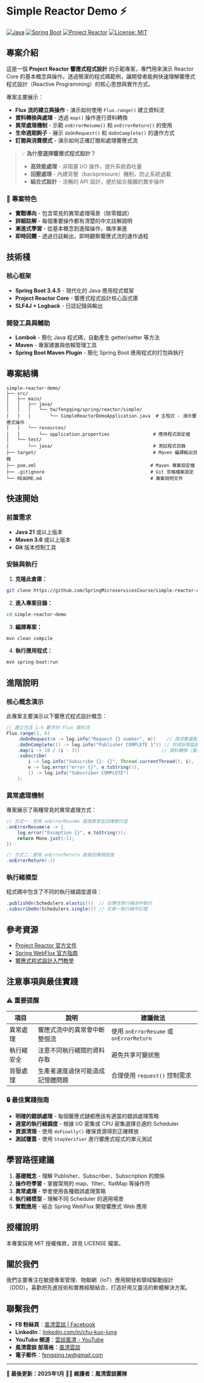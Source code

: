 # Simple Reactor Demo ⚡

[![Java](https://img.shields.io/badge/Java-21-orange.svg)](https://www.oracle.com/java/)
[![Spring Boot](https://img.shields.io/badge/Spring%20Boot-3.4.5-brightgreen.svg)](https://spring.io/projects/spring-boot)
[![Project Reactor](https://img.shields.io/badge/Project%20Reactor-Core-blue.svg)](https://projectreactor.io/)
[![License: MIT](https://img.shields.io/badge/License-MIT-yellow.svg)](https://opensource.org/licenses/MIT)

## 專案介紹

這是一個 **Project Reactor 響應式程式設計** 的示範專案，專門用來演示 Reactor Core 的基本概念與操作。透過簡潔的程式碼範例，讓開發者能夠快速理解響應式程式設計（Reactive Programming）的核心思想與實作方式。

專案主要展示：
- **Flux 流的建立與操作** - 演示如何使用 `Flux.range()` 建立資料流
- **資料轉換與處理** - 透過 `map()` 操作進行資料轉換
- **異常處理機制** - 示範 `onErrorResume()` 和 `onErrorReturn()` 的使用
- **生命週期鉤子** - 展示 `doOnRequest()` 和 `doOnComplete()` 的運作方式
- **訂閱與消費模式** - 演示如何正確訂閱和處理響應式流

> 💡 **為什麼選擇響應式程式設計？**
> - **高效能處理** - 非阻塞 I/O 操作，提升系統吞吐量
> - **回壓處理** - 內建背壓（backpressure）機制，防止系統過載
> - **組合式設計** - 流暢的 API 設計，便於組合複雜的異步操作

### 🎯 專案特色

- **實戰導向** - 包含常見的異常處理場景（除零錯誤）
- **詳細註解** - 每個重要操作都有清楚的中文註解說明
- **漸進式學習** - 從基本概念到進階操作，循序漸進
- **即時回饋** - 透過日誌輸出，即時觀察響應式流的運作過程

## 技術棧

### 核心框架
- **Spring Boot 3.4.5** - 現代化的 Java 應用程式框架
- **Project Reactor Core** - 響應式程式設計核心函式庫
- **SLF4J + Logback** - 日誌記錄與輸出

### 開發工具與輔助
- **Lombok** - 簡化 Java 程式碼，自動產生 getter/setter 等方法
- **Maven** - 專案建置與依賴管理工具
- **Spring Boot Maven Plugin** - 簡化 Spring Boot 應用程式的打包與執行

## 專案結構

```
simple-reactor-demo/
├── src/
│   ├── main/
│   │   ├── java/
│   │   │   └── tw/fengqing/spring/reactor/simple/
│   │   │       └── SimpleReactorDemoApplication.java  # 主程式 - 演示響應式操作
│   │   └── resources/
│   │       └── application.properties                # 應用程式設定檔
│   └── test/
│       └── java/                                     # 測試程式目錄
├── target/                                           # Maven 編譯輸出目錄
├── pom.xml                                          # Maven 專案設定檔
├── .gitignore                                       # Git 忽略檔案設定
└── README.md                                        # 專案說明文件
```

## 快速開始

### 前置需求
- **Java 21** 或以上版本
- **Maven 3.6** 或以上版本
- **Git** 版本控制工具

### 安裝與執行

1. **克隆此倉庫：**
```bash
git clone https://github.com/SpringMicroservicesCourse/simple-reactor-demo.git
```

2. **進入專案目錄：**
```bash
cd simple-reactor-demo
```

3. **編譯專案：**
```bash
mvn clean compile
```

4. **執行應用程式：**
```bash
mvn spring-boot:run
```

## 進階說明

### 核心概念演示

此專案主要演示以下響應式程式設計概念：

```java
// 建立包含 1-6 數字的 Flux 資料流
Flux.range(1, 6)
    .doOnRequest(n -> log.info("Request {} number", n))    // 請求數量監聽
    .doOnComplete(() -> log.info("Publisher COMPLETE 1")) // 完成狀態監聽
    .map(i -> 10 / (i - 3))                              // 資料轉換（會產生異常）
    .subscribe(
        i -> log.info("Subscribe {}: {}", Thread.currentThread(), i),     // 正常值處理
        e -> log.error("error {}", e.toString()),                         // 異常處理
        () -> log.info("Subscriber COMPLETE")                             // 完成回調
    );
```

### 異常處理機制

專案展示了兩種常見的異常處理方式：

```java
// 方式一：使用 onErrorResume 處理異常並回傳替代值
.onErrorResume(e -> {
    log.error("Exception {}", e.toString());
    return Mono.just(-1);
})

// 方式二：使用 onErrorReturn 直接回傳預設值
.onErrorReturn(-1)
```

### 執行緒模型

程式碼中包含了不同的執行緒調度選項：

```java
.publishOn(Schedulers.elastic())  // 在彈性執行緒池中執行
.subscribeOn(Schedulers.single()) // 在單一執行緒中訂閱
```

## 參考資源

- [Project Reactor 官方文件](https://projectreactor.io/docs/core/release/reference/)
- [Spring WebFlux 官方指南](https://docs.spring.io/spring-framework/docs/current/reference/html/web-reactive.html)
- [響應式程式設計入門教學](https://www.baeldung.com/reactor-core)

## 注意事項與最佳實踐

### ⚠️ 重要提醒

| 項目 | 說明 | 建議做法 |
|------|------|----------|
| 異常處理 | 響應式流中的異常會中斷整個流 | 使用 `onErrorResume` 或 `onErrorReturn` |
| 執行緒安全 | 注意不同執行緒間的資料存取 | 避免共享可變狀態 |
| 背壓處理 | 生產者速度過快可能造成記憶體問題 | 合理使用 `request()` 控制需求 |

### 🔒 最佳實踐指南

- **明確的錯誤處理** - 每個響應式鏈都應該有適當的錯誤處理策略
- **適當的執行緒調度** - 根據 I/O 密集或 CPU 密集選擇合適的 Scheduler
- **資源清理** - 使用 `doFinally()` 確保資源得到正確釋放
- **測試覆蓋** - 使用 `StepVerifier` 進行響應式程式的單元測試

## 學習路徑建議

1. **基礎概念** - 理解 Publisher、Subscriber、Subscription 的關係
2. **操作符學習** - 掌握常用的 map、filter、flatMap 等操作符
3. **異常處理** - 學會使用各種錯誤處理策略
4. **執行緒模型** - 理解不同 Scheduler 的適用場景
5. **實戰應用** - 結合 Spring WebFlux 開發響應式 Web 應用

## 授權說明

本專案採用 MIT 授權條款，詳見 LICENSE 檔案。

## 關於我們

我們主要專注在敏捷專案管理、物聯網（IoT）應用開發和領域驅動設計（DDD）。喜歡把先進技術和實務經驗結合，打造好用又靈活的軟體解決方案。

## 聯繫我們

- **FB 粉絲頁**：[風清雲談 | Facebook](https://www.facebook.com/profile.php?id=61576838896062)
- **LinkedIn**：[linkedin.com/in/chu-kuo-lung](https://www.linkedin.com/in/chu-kuo-lung)
- **YouTube 頻道**：[雲談風清 - YouTube](https://www.youtube.com/channel/UCXDqLTdCMiCJ1j8xGRfwEig)
- **風清雲談 部落格**：[風清雲談](https://blog.fengqing.tw/)
- **電子郵件**：[fengqing.tw@gmail.com](mailto:fengqing.tw@gmail.com)

---

**📅 最後更新：2025年1月** 
**👨‍💻 維護者：風清雲談團隊** 